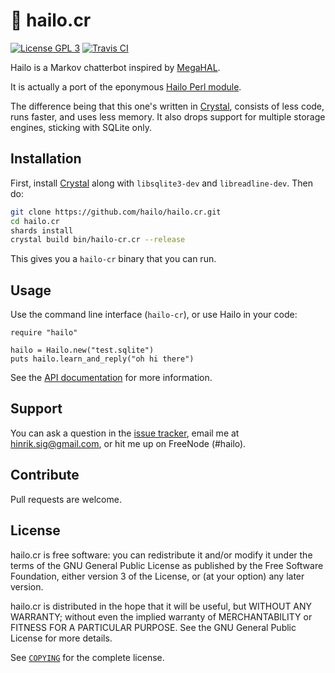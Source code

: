 # 🔴 hailo.cr

[![License GPL 3](https://img.shields.io/badge/license-GPL_3-green.svg)](https://github.com/hailo/hailo.cr/blob/master/COPYING)
[![Travis CI](https://travis-ci.org/hailo/hailo.cr.svg?branch=master)](https://travis-ci.org/hailo/hailo.cr)

Hailo is a Markov chatterbot inspired by [MegaHAL](https://en.wikipedia.org/wiki/MegaHAL).

It is actually a port of the eponymous [Hailo Perl module](https://github.com/hailo/hailo).

The difference being that this one's written in [Crystal](https://crystal-lang.org/),
consists of less code, runs faster, and uses less memory. It also
drops support for multiple storage engines, sticking with SQLite only.

## Installation

First, install [Crystal](https://crystal-lang.org/docs/installation/) along
with `libsqlite3-dev` and `libreadline-dev`. Then do:

```sh
git clone https://github.com/hailo/hailo.cr.git
cd hailo.cr
shards install
crystal build bin/hailo-cr.cr --release
```

This gives you a `hailo-cr` binary that you can run.

## Usage

Use the command line interface (`hailo-cr`), or use Hailo in your code:

```crystal
require "hailo"

hailo = Hailo.new("test.sqlite")
puts hailo.learn_and_reply("oh hi there")
```

See the [API documentation](https://hailo.github.io/hailo.cr/Hailo.html)
for more information.

## Support

You can ask a question in the [issue tracker](https://github.com/hailo/hailo.cr/issues),
email me at hinrik.sig@gmail.com, or hit me up on FreeNode (#hailo).

## Contribute

Pull requests are welcome.

## License

hailo.cr is free software: you can redistribute it and/or modify it
under the terms of the GNU General Public License as published by the
Free Software Foundation, either version 3 of the License, or (at your
option) any later version.

hailo.cr is distributed in the hope that it will be useful, but
WITHOUT ANY WARRANTY; without even the implied warranty of
MERCHANTABILITY or FITNESS FOR A PARTICULAR PURPOSE. See the GNU General
Public License for more details.

See [`COPYING`](https://github.com/hailo/hailo.cr/blob/master/COPYING)
for the complete license.
